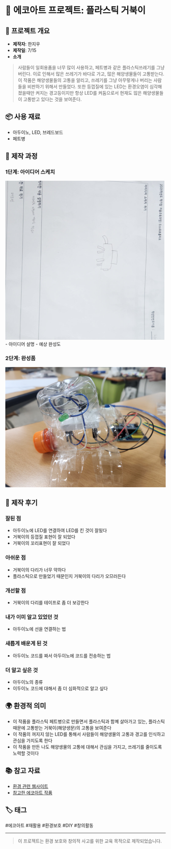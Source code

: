 # 🌱 에코아트 프로젝트: 플라스틱 거북이

## 📖 프로젝트 개요
- **제작자**: 한지우
- **제작일**: 7/15
- **소개**
> 사람들이 일회용품을 너무 많이 사용하고, 페트병과 같은 플라스틱쓰레기를 그냥 버린다. 이로 인해서 많은 쓰레기가 바다로 가고, 많은 해양생물들이 고통받는다.
이 작품은 해양생물들의 고통을 알리고, 쓰레기를 그냥 아무렇게나 버리는 사람들을 비판하기 위해서 만들었다.
또한 등껍질에 있는 LED는 환경오염이 심각해졌을때만 켜지는 경고등이지만 항상 LED를 켜둠으로서 현재도 많은 해양생물들이 고통받고 있다는 것을 보여준다.

## 📦 사용 재료
- 아두이노, LED, 브레드보드
- 페트병

## 🔧 제작 과정

### 1단계: 아이디어 스케치
<img src="20250716_140712.jpg" width="500" height="500"/>
- 아이디어 설명
- 예상 완성도

### 2단계: 완성품
![완성품 1](20250715_114901.jpg)

## 💭 제작 후기
### 잘된 점
- 아두이노에 LED를 연결하여 LED를 킨 것이 잘됬다
- 거북이의 등껍질 표현이 잘 되었다
- 거북이의 꼬리표현이 잘 되었다

### 아쉬운 점
- 거북이의 다리가 너무 약하다
- 플라스틱으로 만들었기 때문인지 거북이의 다리가 오므러든다

### 개선할 점
- 거북이의 다리를 테이프로 좀 더 보강한다

### 내가 이미 알고 있었던 것
- 아두이노에 선을 연결하는 법

### 새롭게 배운게 된 것
- 아두이노 코드를 짜서 아두이노에 코드를 전송하는 법

### 더 알고 싶은 것
- 아두이노의 종류
- 이두이노 코드에 대해서 좀 더 심화적으로 알고 싶다

## 🌍 환경적 의미
- 이 작품을 플라스틱 페트병으로 만들면서 플라스틱과 함꼐 살아가고 있는, 플라스틱 때문에 고통받는 거북이(해양생문)의 고통을 보여준다
- 이 작품의 꺼지지 않는 LED를 통해서 사람들이 해양생물의 고통과 경고를 인식하고 관심을 가지도록 한다
- 이 작품을 만든 나도 해양생물의 고통에 대해서 관심을 가지고, 쓰레기를 줄이도록 노력할 것이다
  
## 📚 참고 자료
- [환경 관련 웹사이트](링크)
- [참고한 에코아트 작품](링크)

## 🏷️ 태그
#에코아트 #재활용 #환경보호 #DIY #창의활동

---

> 이 프로젝트는 환경 보호와 창의적 사고를 위한 교육 목적으로 제작되었습니다.
